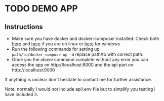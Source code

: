 # TODO DEMO APP

## Instructions

- Make sure you have docker and docker-composer installed. Check both [here](https://docs.docker.com/engine/install/ubuntu/) and [here](https://docs.docker.com/compose/install/standalone/) if you are on linux or [here](https://docs.docker.com/desktop/install/windows-install/) for windows
- Run the following commands for setting up
  <br>
  `path/to/docker-compose up -d` replace path/to with correct path.
- Once you the above command complete without any error you can access the app on http://localhost:8000 and the api part on http://localhost:9000

If anything is unclear don't hesitate to contact me for further assistance.

Note: normally I would not include api/.env file but to simplify you testing I have included it.